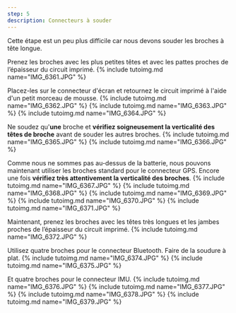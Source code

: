 ```yaml
---
step: 5
description: Connecteurs à souder
---
```


Cette étape est un peu plus difficile car nous devons souder les broches à tête longue.

Prenez les broches avec les plus petites têtes et avec les pattes proches de l’épaisseur du circuit imprimé.
{% include tutoimg.md name="IMG_6361.JPG" %}

Placez-les sur le connecteur d'écran et retournez le circuit imprimé à l'aide d'un petit morceau de mousse.
{% include tutoimg.md name="IMG_6362.JPG" %}
{% include tutoimg.md name="IMG_6363.JPG" %}
{% include tutoimg.md name="IMG_6364.JPG" %}

Ne soudez qu'**une** broche et **vérifiez soigneusement la verticalité des têtes de broche** avant de souder les autres broches.
{% include tutoimg.md name="IMG_6365.JPG" %}
{% include tutoimg.md name="IMG_6366.JPG" %}

Comme nous ne sommes pas au-dessus de la batterie, nous pouvons maintenant utiliser les broches standard pour le connecteur GPS. Encore une fois **vérifiez très attentivement la verticalité des broches**.
{% include tutoimg.md name="IMG_6367.JPG" %}
{% include tutoimg.md name="IMG_6368.JPG" %}
{% include tutoimg.md name="IMG_6369.JPG" %}
{% include tutoimg.md name="IMG_6370.JPG" %}
{% include tutoimg.md name="IMG_6371.JPG" %}

Maintenant, prenez les broches avec les têtes très longues et les jambes proches de l’épaisseur du circuit imprimé.
{% include tutoimg.md name="IMG_6372.JPG" %}

Utilisez quatre broches pour le connecteur Bluetooth. Faire de la soudure à plat.
{% include tutoimg.md name="IMG_6374.JPG" %}
{% include tutoimg.md name="IMG_6375.JPG" %}

Et quatre broches pour le connecteur IMU.
{% include tutoimg.md name="IMG_6376.JPG" %}
{% include tutoimg.md name="IMG_6377.JPG" %}
{% include tutoimg.md name="IMG_6378.JPG" %}
{% include tutoimg.md name="IMG_6379.JPG" %}

